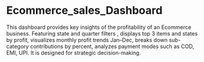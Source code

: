 # Ecommerce_sales_Dashboard
This dashboard provides key insights of the profitability of an Ecommerce business. Featuring state and quarter filters , displays top 3 items and states by profit, visualizes monthly profit trends Jan–Dec, breaks down sub-category contributions by percent, analyzes payment modes such as COD, EMI, UPI. It is designed for strategic decision-making.
